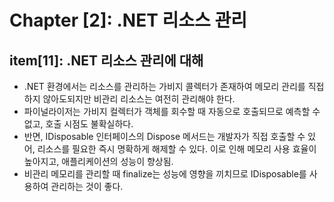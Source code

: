 # Chapter [2]: .NET 리소스 관리

## item[11]: .NET 리소스 관리에 대해

- .NET 환경에서는 리소스를 관리하는 가비지 콜렉터가 존재하여 메모리 관리를 직접 하지 않아도되지만 비관리 리소스는 여전히 관리해야 한다.
- 파이널라이저는 가비지 컬렉터가 객체를 회수할 때 자동으로 호출되므로 예측할 수 없고, 호출 시점도 불확실하다.
- 반면, IDisposable 인터페이스의 Dispose 메서드는 개발자가 직접 호출할 수 있어, 리소스를 필요한 즉시 명확하게 해제할 수 있다. 이로 인해 메모리 사용 효율이 높아지고, 애플리케이션의 성능이 향상됨.
- 비관리 메모리를 관리할 때 finalize는 성능에 영향을 끼치므로 IDisposable를 사용하여 관리하는 것이 좋다.
